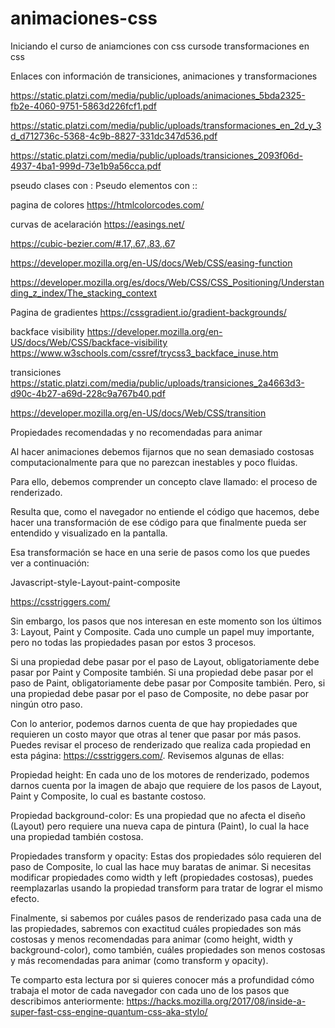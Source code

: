 # animaciones-css

Iniciando el curso de aniamciones con css
cursode transformaciones en css

Enlaces con información de transiciones, animaciones y transformaciones

https://static.platzi.com/media/public/uploads/animaciones_5bda2325-fb2e-4060-9751-5863d226fcf1.pdf

https://static.platzi.com/media/public/uploads/transformaciones_en_2d_y_3d_d712736c-5368-4c9b-8827-331dc347d536.pdf

https://static.platzi.com/media/public/uploads/transiciones_2093f06d-4937-4ba1-999d-73e1b9a56cca.pdf


pseudo clases con : 
Pseudo elementos con :: 

pagina de colores
https://htmlcolorcodes.com/


curvas de acelaración
https://easings.net/

https://cubic-bezier.com/#.17,.67,.83,.67

https://developer.mozilla.org/en-US/docs/Web/CSS/easing-function

https://developer.mozilla.org/es/docs/Web/CSS/CSS_Positioning/Understanding_z_index/The_stacking_context



Pagina de gradientes
https://cssgradient.io/gradient-backgrounds/

backface visibility
https://developer.mozilla.org/en-US/docs/Web/CSS/backface-visibility
https://www.w3schools.com/cssref/trycss3_backface_inuse.htm

transiciones
https://static.platzi.com/media/public/uploads/transiciones_2a4663d3-d90c-4b27-a69d-228c9a767b40.pdf

https://developer.mozilla.org/en-US/docs/Web/CSS/transition



Propiedades recomendadas y no recomendadas para animar

Al hacer animaciones debemos fijarnos que no sean demasiado costosas computacionalmente para que no parezcan inestables y poco fluidas.

Para ello, debemos comprender un concepto clave llamado: el proceso de renderizado.

Resulta que, como el navegador no entiende el código que hacemos, debe hacer una transformación de ese código para que finalmente pueda ser entendido y visualizado en la pantalla.

Esa transformación se hace en una serie de pasos como los que puedes ver a continuación:

Javascript-style-Layout-paint-composite

https://csstriggers.com/

Sin embargo, los pasos que nos interesan en este momento son los últimos 3: Layout, Paint y Composite. Cada uno cumple un papel muy importante, pero no todas las propiedades pasan por estos 3 procesos.

Si una propiedad debe pasar por el paso de Layout, obligatoriamente debe pasar por Paint y Composite también. Si una propiedad debe pasar por el paso de Paint, obligatoriamente debe pasar por Composite también. Pero, si una propiedad debe pasar por el paso de Composite, no debe pasar por ningún otro paso.

Con lo anterior, podemos darnos cuenta de que hay propiedades que requieren un costo mayor que otras al tener que pasar por más pasos. Puedes revisar el proceso de renderizado que realiza cada propiedad en esta página: https://csstriggers.com/. Revisemos algunas de ellas:

Propiedad height: En cada uno de los motores de renderizado, podemos darnos cuenta por la imagen de abajo que requiere de los pasos de Layout, Paint y Composite, lo cual es bastante costoso.

Propiedad background-color: Es una propiedad que no afecta el diseño (Layout) pero requiere una nueva capa de pintura (Paint), lo cual la hace una propiedad también costosa.

Propiedades transform y opacity: Estas dos propiedades sólo requieren del paso de Composite, lo cual las hace muy baratas de animar. Si necesitas modificar propiedades como width y left (propiedades costosas), puedes reemplazarlas usando la propiedad transform para tratar de lograr el mismo efecto.

Finalmente, si sabemos por cuáles pasos de renderizado pasa cada una de las propiedades, sabremos con exactitud cuáles propiedades son más costosas y menos recomendadas para animar (como height, width y background-color), como también, cuáles propiedades son menos costosas y más recomendadas para animar (como transform y opacity).

Te comparto esta lectura por si quieres conocer más a profundidad cómo trabaja el motor de cada navegador con cada uno de los pasos que describimos anteriormente: https://hacks.mozilla.org/2017/08/inside-a-super-fast-css-engine-quantum-css-aka-stylo/

